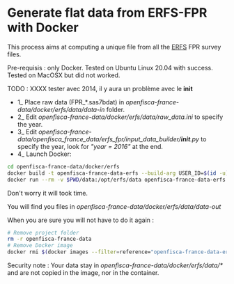 # Generate flat data from ERFS-FPR with Docker

This process aims at computing a unique file from all the [ERFS](https://www.insee.fr/fr/metadonnees/source/serie/s1231) FPR survey files.

Pre-requisis : only Docker.
Tested on Ubuntu Linux 20.04 with success.
Tested on MacOSX but did not worked.

TODO : XXXX tester avec 2014, il y aura un problème avec le __init__

- 1_ Place raw data (FPR_*.sas7bdat) in _openfisca-france-data/docker/erfs/data/data-in_ folder.
- 2_ Edit _openfisca-france-data/docker/erfs/data/raw_data.ini_ to specify the year.
- 3_ Edit _openfisca-france-data/openfisca_france_data/erfs_fpr/input_data_builder/__init__.py_ to specify the year, look for _"year = 2016"_ at the end.
- 4_ Launch Docker:

```sh
cd openfisca-france-data/docker/erfs
docker build -t openfisca-france-data-erfs --build-arg USER_ID=$(id -u) --build-arg GROUP_ID=$(id -g) .
docker run --rm -v $PWD/data:/opt/erfs/data openfisca-france-data-erfs
```

Don't worry it will took time.

You will find you files in _openfisca-france-data/docker/erfs/data/data-out_

When you are sure you will not have to do it again  :
```sh
# Remove project folder
rm -r openfisca-france-data
# Remove Docker image
docker rmi $(docker images --filter=reference="openfisca-france-data-erfs:latest" -q)
```

Security note : Your data stay in _openfisca-france-data/docker/erfs/data/*_ and are not copied in the image, nor in the container.
